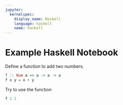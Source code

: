 ```yaml
---
jupyter:
  kernelspec:
    display_name: Haskell
    language: haskell
    name: haskell
---
```


# Example Haskell Notebook


Define a function to add two numbers.

```haskell
f :: Num a => a -> a -> a
f x y = x + y
```

Try to use the function

```haskell
f 1 2 
```
